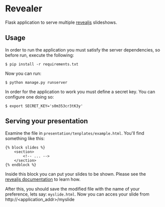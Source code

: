 # Revealer
Flask application to serve multiple [revealjs](https://github.com/hakimel/reveal.js/releases) slideshows.

## Usage
In order to run the application you must satisfy the server dependencies, so before run, execute the following:

```terminal
$ pip install -r requirements.txt
```

Now you can run:
```terminal
$ python manage.py runserver
```
In order for the application to work you must define a secret key. You can configure one doing so:
```terminal
$ export SECRET_KEY='s0m353cr3tK3y'
```

## Serving your presentation
Examine the file in `presentation/tenplates/example.html`. You'll find something like this:

```html+jinja
{% block slides %}
    <section>
        <!-- ... -->
    </section>
{% endblock %}
```
Inside this block you can put your slides to be shown. Please see the [revealjs documentation](https://github.com/hakimel/reveal.js/README.md) to learn how.

After this, you should save the modified file with the name of your preference, lets say: `myslide.html`. Now you can acces your slide from http://&lt;application_addr&gt;/myslide
